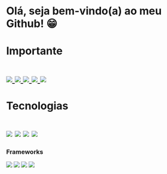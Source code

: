 # Olá, seja bem-vindo(a) ao meu Github! 😁

<h1>Importante<h1>
  <a href="https://nubank.com.br/pagar/102niu/2aVzUkZU4t">
    <img src="https://img.shields.io/badge/Doe%20um%20cafe-202020?style=for-the-badge&logo=nubank&logoColor=white" />
  </a>
  
  <a href="https://portfolio-soufunck.vercel.app">
    <img src="https://img.shields.io/badge/Portfolio-202020?style=for-the-badge&logo=About.me&logoColor=white" />
  </a>

  <a href="https://instagram.com/soufunck">
    <img src="https://img.shields.io/badge/Instagram-202020?style=for-the-badge&logo=instagram&logoColor=white" />
  </a>
  
  <a href="https://twitter.com/soufunck">
    <img src="https://img.shields.io/badge/Twitter-202020?style=for-the-badge&logo=twitter&logoColor=white" />
  </a>
  
  <a href="https://www.tiktok.com/@prod.soufunck">
    <img src="https://img.shields.io/badge/TikTok-202020?style=for-the-badge&logo=tiktok&logoColor=white" />
  </a>
  
<h1>Tecnologias<h1>
   <div>
    <img src="https://img.shields.io/badge/CSS3-202020?style=for-the-badge&logo=css3&logoColor=white" />
    <img src="https://img.shields.io/badge/HTML5-202020?style=for-the-badge&logo=html5&logoColor=white" />
    <img src="https://img.shields.io/badge/JavaScript-202020?style=for-the-badge&logo=javascript&logoColor=white" />
    <img src="https://img.shields.io/badge/TypeScript-202020?style=for-the-badge&logo=typescript&logoColor=white" />
  </div>
  
  <h3>Frameworks</h3>
    <div>
      <img src="https://img.shields.io/badge/Bootstrap-202020?style=for-the-badge&logo=bootstrap&logoColor=white" />
      <img src="https://img.shields.io/badge/next.js-202020?style=for-the-badge&logo=nextdotjs&logoColor=white" />
      <img src="https://img.shields.io/badge/React-202020?style=for-the-badge&logo=react&logoColor=white" />
      <img src="https://img.shields.io/badge/Sass-202020?style=for-the-badge&logo=sass&logoColor=white" />
    </div>

